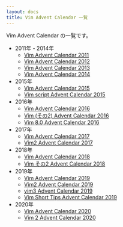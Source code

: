 ```yaml
---
layout: docs
title: Vim Advent Calendar 一覧
---
```


Vim Advent Calendar の一覧です。

* 2011年 - 2014年
  * [Vim Advent Calendar 2011](vac2011.html)
  * [Vim Advent Calendar 2012](vac2012.html)
  * [Vim Advent Calendar 2013](vac2013.html)
  * [Vim Advent Calendar 2014](https://qiita.com/advent-calendar/2014/vim)
* 2015年
  * [Vim Advent Calendar 2015](https://qiita.com/advent-calendar/2015/vim)
  * [Vim script Advent Calendar 2015](https://qiita.com/advent-calendar/2015/vim-script)
* 2016年
  * [Vim Advent Calendar 2016](https://qiita.com/advent-calendar/2016/vim)
  * [Vim (その2) Advent Calendar 2016](https://qiita.com/advent-calendar/2016/vim2)
  * [Vim 8.0 Advent Calendar 2016](https://qiita.com/advent-calendar/2016/vim8)
* 2017年
  * [Vim Advent Calendar 2017](https://qiita.com/advent-calendar/2017/vim)
  * [Vim2 Advent Calendar 2017](https://qiita.com/advent-calendar/2017/vim2)
* 2018年
  * [Vim Advent Calendar 2018](https://qiita.com/advent-calendar/2018/vim)
  * [Vim その2 Advent Calendar 2018](https://qiita.com/advent-calendar/2018/vim2)
* 2019年
  * [Vim Advent Calendar 2019](https://qiita.com/advent-calendar/2019/vim)
  * [Vim2 Advent Calendar 2019](https://qiita.com/advent-calendar/2019/vim2)
  * [vim3 Advent Calendar 2019](https://qiita.com/advent-calendar/2019/vim3)
  * [Vim Short Tips Advent Calendar 2019](https://qiita.com/advent-calendar/2019/vim-short-tips)
* 2020年
  * [Vim Advent Calendar 2020](https://qiita.com/advent-calendar/2020/vim)
  * [Vim 2 Advent Calendar 2020](https://qiita.com/advent-calendar/2020/vim2)
